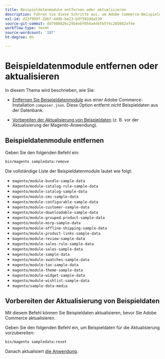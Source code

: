 ```yaml
---
title: Beispieldatenmodule entfernen oder aktualisieren
description: Führen Sie diese Schritte aus, um Adobe Commerce-Beispieldatenmodule zu verwalten.
exl-id: d23f999f-18bf-449b-be23-bdf392dda539
source-git-commit: ddf988826c29b4ebf054a4d4fb5f4c285662ef4e
workflow-type: tm+mt
source-wordcount: '107'
ht-degree: 0%

---
```


# Beispieldatenmodule entfernen oder aktualisieren

In diesem Thema wird beschrieben, wie Sie:

* [Entfernen Sie Beispieldatenmodule](#remove-sample-data-modules) aus einer Adobe Commerce-Installation `composer.json`. Diese Option entfernt *nicht* Beispieldaten aus der Datenbank.

* [Vorbereiten der Aktualisierung von Beispieldaten](#prepare-to-update-sample-data) (z. B. vor der Aktualisierung der Magento-Anwendung).

## Beispieldatenmodule entfernen

Geben Sie den folgenden Befehl ein:

```bash
bin/magento sampledata:remove
```

Die vollständige Liste der Beispieldatenmodule lautet wie folgt:

* `magento/module-bundle-sample-data`
* `magento/module-catalog-rule-sample-data`
* `magento/module-catalog-sample-data`
* `magento/module-cms-sample-data`
* `magento/module-configurable-sample-data`
* `magento/module-customer-sample-data`
* `magento/module-downloadable-sample-data`
* `magento/module-grouped-product-sample-data`
* `magento/module-msrp-sample-data`
* `magento/module-offline-shipping-sample-data`
* `magento/module-product-links-sample-data`
* `magento/module-review-sample-data`
* `magento/module-sales-rule-sample-data`
* `magento/module-sales-sample-data`
* `magento/module-sample-data`
* `magento/module-swatches-sample-data`
* `magento/module-tax-sample-data`
* `magento/module-theme-sample-data`
* `magento/module-widget-sample-data`
* `magento/module-wishlist-sample-data`
* `magento/sample-data-media`

## Vorbereiten der Aktualisierung von Beispieldaten

Mit diesem Befehl können Sie Beispieldaten aktualisieren, bevor Sie Adobe Commerce aktualisieren.

Geben Sie den folgenden Befehl ein, um Beispieldaten für die Aktualisierung vorzubereiten:

```bash
bin/magento sampledata:reset
```

Danach aktualisiert [die Anwendung](../tutorials/uninstall.md#update-the-application).
